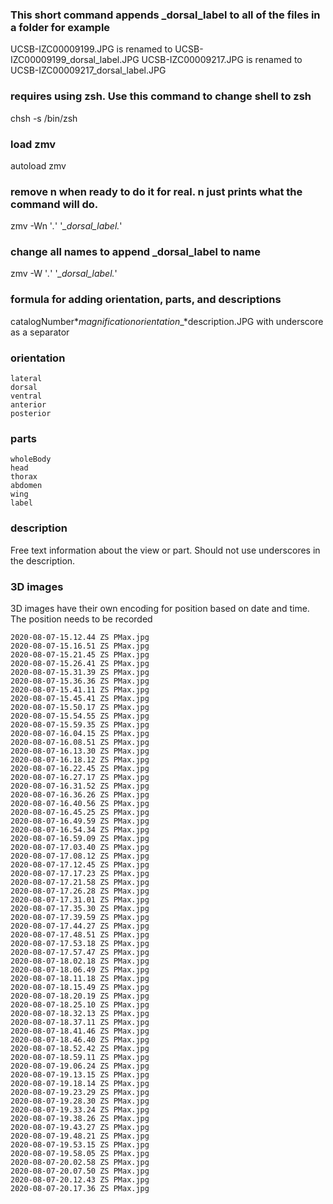 ### This short command appends _dorsal_label to all of the files in a folder for example 

UCSB-IZC00009199.JPG is renamed to UCSB-IZC00009199_dorsal_label.JPG
UCSB-IZC00009217.JPG is renamed to UCSB-IZC00009217_dorsal_label.JPG

### requires using zsh. Use this command to change shell to zsh
chsh -s /bin/zsh

### load zmv
autoload zmv

### remove n when ready to do it for real. n just prints what the command will do.
zmv -Wn '*.*' '*_dorsal_label.*'

### change all names to append _dorsal_label to name
zmv -W '*.*' '*_dorsal_label.*'

### formula for adding orientation, parts, and descriptions
catalogNumber*_*magnification*_*orientation*_*description.JPG
with underscore as a separator

### orientation
```
lateral
dorsal
ventral
anterior
posterior
```

### parts
```
wholeBody
head
thorax
abdomen
wing
label
```

### description
Free text information about the view or part. Should not use underscores in the description.

### 3D images
3D images have their own encoding for position based on date and time. The position needs to be recorded

```
2020-08-07-15.12.44 ZS PMax.jpg
2020-08-07-15.16.51 ZS PMax.jpg
2020-08-07-15.21.45 ZS PMax.jpg
2020-08-07-15.26.41 ZS PMax.jpg
2020-08-07-15.31.39 ZS PMax.jpg
2020-08-07-15.36.36 ZS PMax.jpg
2020-08-07-15.41.11 ZS PMax.jpg
2020-08-07-15.45.41 ZS PMax.jpg
2020-08-07-15.50.17 ZS PMax.jpg
2020-08-07-15.54.55 ZS PMax.jpg
2020-08-07-15.59.35 ZS PMax.jpg
2020-08-07-16.04.15 ZS PMax.jpg
2020-08-07-16.08.51 ZS PMax.jpg
2020-08-07-16.13.30 ZS PMax.jpg
2020-08-07-16.18.12 ZS PMax.jpg
2020-08-07-16.22.45 ZS PMax.jpg
2020-08-07-16.27.17 ZS PMax.jpg
2020-08-07-16.31.52 ZS PMax.jpg
2020-08-07-16.36.26 ZS PMax.jpg
2020-08-07-16.40.56 ZS PMax.jpg
2020-08-07-16.45.25 ZS PMax.jpg
2020-08-07-16.49.59 ZS PMax.jpg
2020-08-07-16.54.34 ZS PMax.jpg
2020-08-07-16.59.09 ZS PMax.jpg
2020-08-07-17.03.40 ZS PMax.jpg
2020-08-07-17.08.12 ZS PMax.jpg
2020-08-07-17.12.45 ZS PMax.jpg
2020-08-07-17.17.23 ZS PMax.jpg
2020-08-07-17.21.58 ZS PMax.jpg
2020-08-07-17.26.28 ZS PMax.jpg
2020-08-07-17.31.01 ZS PMax.jpg
2020-08-07-17.35.30 ZS PMax.jpg
2020-08-07-17.39.59 ZS PMax.jpg
2020-08-07-17.44.27 ZS PMax.jpg
2020-08-07-17.48.51 ZS PMax.jpg
2020-08-07-17.53.18 ZS PMax.jpg
2020-08-07-17.57.47 ZS PMax.jpg
2020-08-07-18.02.18 ZS PMax.jpg
2020-08-07-18.06.49 ZS PMax.jpg
2020-08-07-18.11.18 ZS PMax.jpg
2020-08-07-18.15.49 ZS PMax.jpg
2020-08-07-18.20.19 ZS PMax.jpg
2020-08-07-18.25.10 ZS PMax.jpg
2020-08-07-18.32.13 ZS PMax.jpg
2020-08-07-18.37.11 ZS PMax.jpg
2020-08-07-18.41.46 ZS PMax.jpg
2020-08-07-18.46.40 ZS PMax.jpg
2020-08-07-18.52.42 ZS PMax.jpg
2020-08-07-18.59.11 ZS PMax.jpg
2020-08-07-19.06.24 ZS PMax.jpg
2020-08-07-19.13.15 ZS PMax.jpg
2020-08-07-19.18.14 ZS PMax.jpg
2020-08-07-19.23.29 ZS PMax.jpg
2020-08-07-19.28.30 ZS PMax.jpg
2020-08-07-19.33.24 ZS PMax.jpg
2020-08-07-19.38.26 ZS PMax.jpg
2020-08-07-19.43.27 ZS PMax.jpg
2020-08-07-19.48.21 ZS PMax.jpg
2020-08-07-19.53.15 ZS PMax.jpg
2020-08-07-19.58.05 ZS PMax.jpg
2020-08-07-20.02.58 ZS PMax.jpg
2020-08-07-20.07.50 ZS PMax.jpg
2020-08-07-20.12.43 ZS PMax.jpg
2020-08-07-20.17.36 ZS PMax.jpg
```

